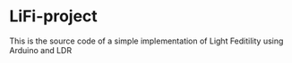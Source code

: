 # LiFi-project
This is the source code of a simple implementation of Light Feditility using Arduino and LDR
